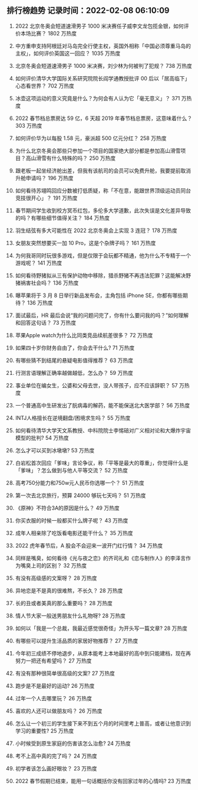 
## 排行榜趋势 记录时间：2022-02-08 06:10:09
  
  1. 2022 北京冬奥会短道速滑男子 1000 米决赛任子威李文龙包揽金银，如何评价本场比赛？ 1802 万热度
    
  2. 中方重申支持阿根廷对马岛完全行使主权，英国外相称「中国必须尊重马岛的主权」，如何评价英国这一回应？ 1035 万热度
    
  3. 北京冬奥会短道速滑男子 1000 米决赛，刘少林为何被判了犯规？ 738 万热度
    
  4. 如何评价清华大学国际关系研究院院长阎学通教授批评 00 后以「居高临下」心态看世界？ 702 万热度
    
  5. 冰壶这项运动的意义究竟是什么？为何会有人认为它「毫无意义」？ 371 万热度
    
  6. 2022 春节档总票房达 59 亿，6 天超 2019 年春节档总票房，这意味着什么？ 303 万热度
    
  7. 如何评价华为以每股 1.58 元，豪派超 500 亿元分红？ 258 万热度
    
  8. 为什么北京冬奥会那些只参加一个项目的国家绝大部分都是参加高山滑雪项目？高山滑雪有什么特殊的吗？ 250 万热度
    
  9. 跟老板一起坐经济舱出差，但我有该航司的会员可以免费升舱，我要提前取消升舱申请吗？ 196 万热度
    
  10. 如何看待苏翊鸣回应分数被打低质疑，称「不在意，能跟世界顶级运动员同台竞技很开心」？ 191 万热度
    
  11. 春节期间学生收到校方冥币红包，多伦多大学道歉，此次失误是文化差异导致的吗？有哪些细节值得关注？ 184 万热度
    
  12. 羽生结弦有多大可能性在 2022 北京冬奥会上实现 3 连冠？ 178 万热度
    
  13. 女朋友突然想要买一加 10 Pro，这是个杂牌子吗？ 161 万热度
    
  14. 为何我哥同时玩很多游戏，但是仅限于会玩都不精通，他为什么不专精于一个游戏呢？ 141 万热度
    
  15. 如何看待野猪拟从三有保护动物中移除，猎杀野猪不再违法犯罪？这能解决野猪祸害社会吗？ 136 万热度
    
  16. 曝苹果将于 3 月 8 日举行新品发布会，主角包括 iPhone SE，你都有哪些期待？ 136 万热度
    
  17. 面试最后，HR 最后会说“我的问题问完了，你有什么要问我的吗？”如何理解和回答这句话？ 73 万热度
    
  18. 苹果Apple watch为什么比同类竞品续航差很多？ 72 万热度
    
  19. 如果四十岁你财务自由了，你会去干什么? 71 万热度
    
  20. 有哪些猜不到结尾的悬疑电影值得推荐？ 63 万热度
    
  21. 行测言语理解正确率越做越低，怎么办？ 59 万热度
    
  22. 事业单位在编女生，公婆和父母去世，没人带孩子，应不应该辞职？ 57 万热度
    
  23. 一个普通高中生研发出了朊病毒的解药，能不能保送北大医学部？ 56 万热度
    
  24. INTJ人格擅长在逆境翻盘/困境求生吗？ 55 万热度
    
  25. 如何看待清华大学天文系教授、中科院院士李惕碚对广义相对论和大爆炸宇宙模型的批判? 54 万热度
    
  26. 怎么才可以买到冰墩墩? 53 万热度
    
  27. 白岩松首次回应「爹味」言论争议，称「平等是最大的尊重」，你觉得什么是「爹味」？怎么做到与他人平等交流？ 52 万热度
    
  28. 高考750分能力和750w元人民币你选哪一个？ 51 万热度
    
  29. 第一次去北京旅行，预算 24000 够玩七天吗？ 51 万热度
    
  30. 《原神》不符合3A的原因是什么？ 49 万热度
    
  31. 你买衣服的时候一般都买什么牌子呢？ 43 万热度
    
  32. 成年人相亲除了吃饭看电影还能干什么？ 35 万热度
    
  33. 2022 虎年春节后，A 股会不会迎来一波开门红行情？ 34 万热度
    
  34. 同样是嘴臭，如何看待《光与夜之恋》的齐司礼和《恋与制作人》的李泽言作为嘴臭上司的区别？ 32 万热度
    
  35. 有没有高级感的文案呀？ 28 万热度
    
  36. 异地恋是不是真的很难熬，不长久？ 28 万热度
    
  37. 长的丑或者美真的那么重要吗？ 28 万热度
    
  38. 情人节大家一般送男朋友什么礼物呀? 28 万热度
    
  39. 如何以「我是一个总裁，我最近感觉很奇怪」为开头写一篇文章? 28 万热度
    
  40. 有哪些可以提升生活品质的家居好物推荐？ 27 万热度
    
  41. 今年初三成绩不停地退步，从原本能考上本地最好的高中到只能建档，现在再努力一把还有希望吗？ 27 万热度
    
  42. 有没有那种很简单很高级的文案? 27 万热度
    
  43. 跑步是不是最好的运动? 26 万热度
    
  44. 过年一个人去哪里玩？ 26 万热度
    
  45. 喜欢的人还可以做朋友吗？ 26 万热度
    
  46. 怎么让一个初三的学生接下来不到五个月的时间里考上普高，或者让他意识到学习的重要性? 25 万热度
    
  47. 小时候受到原生家庭的伤害该怎么治愈? 24 万热度
    
  48. 考不上高中真的完了吗？ 24 万热度
    
  49. 初学者该怎么画好眼妆？ 23 万热度
    
  50. 2022 春节假期已结束，能用一句话概括你没有回家过年的心情吗? 23 万热度
    